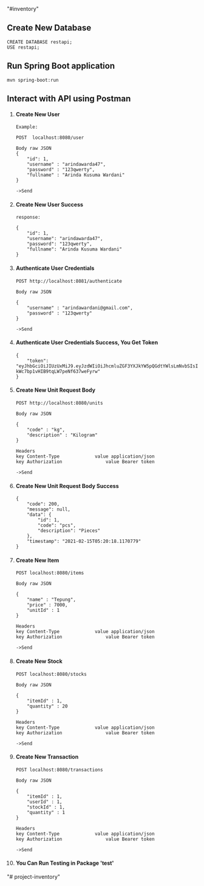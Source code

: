"#inventory" 
## **Create New Database**

```
CREATE DATABASE restapi;
USE restapi;
```

## Run Spring Boot application

```
mvn spring-boot:run
```

## Interact with API using Postman

1. #### Create New User

   ```
   Example:
   
   POST  localhost:8080/user
   
   Body raw JSON
   {
       "id": 1,
       "username" : "arindawarda47",
       "password" : "123qwerty",
       "fullname" : "Arinda Kusuma Wardani"
   }
   
   ->Send
   ```

2. #### Create New User Success

   ```
   response:
   
   {
       "id": 1,
       "username": "arindawarda47",
       "password": "123qwerty",
       "fullname": "Arinda Kusuma Wardani"
   }
   ```

3. #### Authenticate User Credentials

   ```
   POST http://localhost:8081/authenticate
   
   Body raw JSON
   
   {
       "username" : "arindawardani@gmail.com",
       "password" : "123qwerty"
   }
   
   ->Send
   ```

   

4. #### Authenticate User Credentials Success, You Get Token

   ```
   {
       "token": "eyJhbGciOiJIUzUxMiJ9.eyJzdWIiOiJhcmluZGF3YXJkYW5pQGdtYWlsLmNvbSIsImV4cCI6MTYxMzI1MDE3MSwiaWF0IjoxNjEzMjMyMTcxfQ.0LpIJBu9TByCtP988zOwUoSN5V90Zsm5sRM1ZFr5L6jEk2aHZoDqU0V-kWc7bp1vHIB9tqLW7peNf637weFyrw"
   }
   ```

   

5. #### Create New Unit Request Body

   ```
   POST http://localhost:8080/units
   
   Body raw JSON
   
   {
       "code" : "kg",
       "description" : "Kilogram"
   }
   
   Headers
   key Content-Type				value application/json
   key Authorization				value Bearer token
   
   ->Send
   ```

6. #### Create New Unit Request Body Success

   ```
   {
       "code": 200,
       "message": null,
       "data": {
           "id": 1,
           "code": "pcs",
           "description": "Pieces"
       },
       "timestamp": "2021-02-15T05:20:18.1170779"
   }
   ```

   

7. #### Create New Item

   ```
   POST localhost:8080/items
   
   Body raw JSON
   
   {
       "name" : "Tepung",
       "price" : 7000,
       "unitId" : 1
   }
   
   Headers
   key Content-Type				value application/json
   key Authorization				value Bearer token
   
   ->Send
   ```

   

8. #### Create New Stock

   ```
   POST localhost:8080/stocks
   
   Body raw JSON
   
   {
       "itemId" : 1,
       "quantity" : 20
   }
   
   Headers
   key Content-Type				value application/json
   key Authorization				value Bearer token
   
   ->Send
   ```

   

9. #### Create New Transaction

   ```
   POST localhost:8080/transactions
   
   Body raw JSON
   
   {
       "itemId" : 1,
       "userId" : 1,
       "stockId" : 1,
       "quantity" : 1
   }
   
   Headers
   key Content-Type				value application/json
   key Authorization				value Bearer token
   
   ->Send
   ```

   

10. #### You Can Run Testing in Package 'test'

    

"# project-inventory" 
